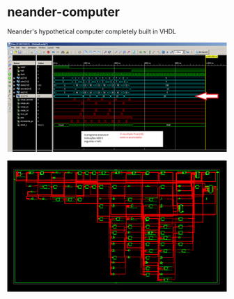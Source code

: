 # neander-computer
Neander's hypothetical computer completely built in VHDL
<br/><br/>
![ScreenShot](https://raw.githubusercontent.com/izemauricio/neander-computer/master/screenshot%20(1).png)
<br/><br/>
![ScreenShot](https://raw.githubusercontent.com/izemauricio/neander-computer/master/screenshot%20(3).png)

